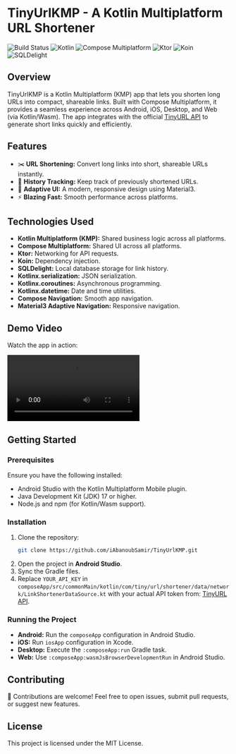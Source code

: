 # TinyUrlKMP - A Kotlin Multiplatform URL Shortener

![Build Status](https://img.shields.io/badge/build-passing-brightgreen) ![Kotlin](https://img.shields.io/badge/Kotlin-2.1.0-blue.svg) ![Compose Multiplatform](https://img.shields.io/badge/Compose%20Multiplatform-1.7.0-blue) ![Ktor](https://img.shields.io/badge/Ktor-Client-orange) ![Koin](https://img.shields.io/badge/Koin-DI-purple) ![SQLDelight](https://img.shields.io/badge/SQLDelight-Database-yellow)

## Overview

TinyUrlKMP is a Kotlin Multiplatform (KMP) app that lets you shorten long URLs into compact,
shareable links. Built with Compose Multiplatform, it provides a seamless experience across Android,
iOS, Desktop, and Web (via Kotlin/Wasm). The app integrates with the
official [TinyURL API](https://tinyurl.com/app/dev) to generate short links quickly and efficiently.

## Features

- ✂️ **URL Shortening:** Convert long links into short, shareable URLs instantly.
- 📜 **History Tracking:** Keep track of previously shortened URLs.
- 🎨 **Adaptive UI:** A modern, responsive design using Material3.
- ⚡ **Blazing Fast:** Smooth performance across platforms.

## Technologies Used

- **Kotlin Multiplatform (KMP):** Shared business logic across all platforms.
- **Compose Multiplatform:** Shared UI across all platforms.
- **Ktor:** Networking for API requests.
- **Koin:** Dependency injection.
- **SQLDelight:** Local database storage for link history.
- **Kotlinx.serialization:** JSON serialization.
- **Kotlinx.coroutines:** Asynchronous programming.
- **Kotlinx.datetime:** Date and time utilities.
- **Compose Navigation:** Smooth app navigation.
- **Material3 Adaptive Navigation:** Responsive navigation.

## Demo Video

Watch the app in action:

![Demo](videos/Demo.mp4)

## Getting Started

### Prerequisites

Ensure you have the following installed:

- Android Studio with the Kotlin Multiplatform Mobile plugin.
- Java Development Kit (JDK) 17 or higher.
- Node.js and npm (for Kotlin/Wasm support).

### Installation

1. Clone the repository:
   ```sh
   git clone https://github.com/iAbanoubSamir/TinyUrlKMP.git
   ```
2. Open the project in **Android Studio**.
3. Sync the Gradle files.
4. Replace `YOUR_API_KEY` in
   `composeApp/src/commonMain/kotlin/com/tiny/url/shortener/data/network/LinkShortenerDataSource.kt`
   with your actual API token from: [TinyURL API](https://tinyurl.com/app/dev).

### Running the Project

- **Android:** Run the `composeApp` configuration in Android Studio.
- **iOS:** Run `iosApp` configuration in Xcode.
- **Desktop:** Execute the `:composeApp:run` Gradle task.
- **Web:** Use `:composeApp:wasmJsBrowserDevelopmentRun` in Android Studio.

## Contributing

🚀 Contributions are welcome! Feel free to open issues, submit pull requests, or suggest new
features.

## License

This project is licensed under the MIT License.